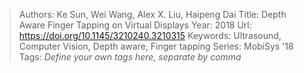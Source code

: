 > Authors: Ke Sun, Wei Wang, Alex X. Liu, Haipeng Dai
> Title: Depth Aware Finger Tapping on Virtual Displays
> Year: 2018
> Url: https://doi.org/10.1145/3210240.3210315
> Keywords: Ultrasound, Computer Vision, Depth aware, Finger tapping
> Series: MobiSys '18
> Tags: *Define your own tags here, separate by comma*